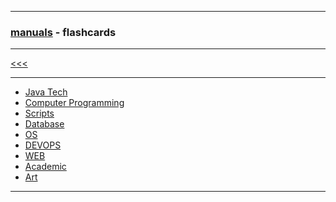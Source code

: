 
---

### [manuals](https://github.com/ttltrk/PRG/blob/master/MAN.MD) - flashcards

---

[<<<](https://github.com/ttltrk/PRG/blob/master/MAN.MD)

---

* <a href="https://github.com/ttltrk/PRG/blob/master/JAVA/DOC/FCJ/FCJ.MD">Java Tech</a>
* <a href="">Computer Programming</a>
* <a href="https://github.com/ttltrk/PRG/blob/master/FCS/FCS.MD">Scripts</a>
* <a href="">Database</a>
* <a href="">OS</a>
* <a href="">DEVOPS</a>
* <a href="https://github.com/ttltrk/WEB/blob/master/FLW/FLW.MD">WEB</a>
* <a href="">Academic</a>
* <a href="">Art</a>

---


